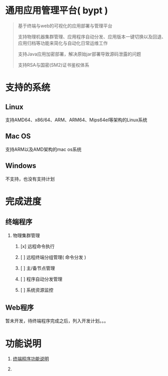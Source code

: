 # 通用应用管理平台( bypt )

> 基于终端与web的可视化的应用部署与管理平台
> 
> 支持物理机器集群管理、应用程序自动分发、应用版本一键切换以及回退、应用归档等功能来简化与自动化日常运维工作
> 
> 支持Java应用加密部署，解决原始jar部署导致源码泄露的问题
> 
> 支持RSA与国密(SM2)证书鉴权体系

# 

# 支持的系统

## Linux

支持AMD64、x86/64、ARM、ARM64、Mips64el等架构的Linux系统

## Mac OS

支持ARM以及AMD架构的mac os系统

## Windows

不支持，也没有支持计划



# 完成进度

## 终端程序

1. 物理集群管理
   
   1. [x] 远程命令执行
   
   2. [ ] 远程终端分组管理( 命令分发 )
   
   3. [ ] 主/备节点管理
   
   4. [ ] 程序自动分发管理 
   
   5. [ ] 系统资源监控

## Web程序

暂未开发，待终端程序完成之后，列入开发计划。。。



# 功能说明

1. [终端程序功能说明](/terminal-client)

2. 
